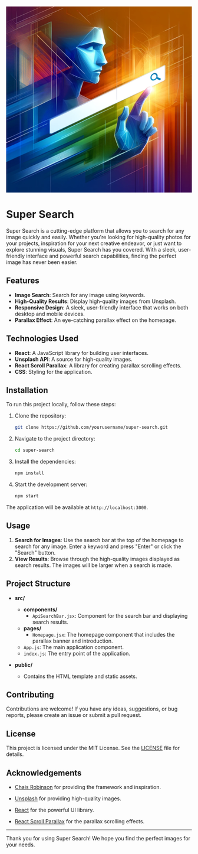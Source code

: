 ![Abstract Search](public/abstract_search.webp)

# Super Search

Super Search is a cutting-edge platform that allows you to search for any image quickly and easily. Whether you're looking for high-quality photos for your projects, inspiration for your next creative endeavor, or just want to explore stunning visuals, Super Search has you covered. With a sleek, user-friendly interface and powerful search capabilities, finding the perfect image has never been easier.

## Features

- **Image Search**: Search for any image using keywords.
- **High-Quality Results**: Display high-quality images from Unsplash.
- **Responsive Design**: A sleek, user-friendly interface that works on both desktop and mobile devices.
- **Parallax Effect**: An eye-catching parallax effect on the homepage.

## Technologies Used

- **React**: A JavaScript library for building user interfaces.
- **Unsplash API**: A source for high-quality images.
- **React Scroll Parallax**: A library for creating parallax scrolling effects.
- **CSS**: Styling for the application.

## Installation

To run this project locally, follow these steps:

1. Clone the repository:

   ```bash
   git clone https://github.com/yourusername/super-search.git
   ```

2. Navigate to the project directory:

   ```bash
   cd super-search
   ```

3. Install the dependencies:

   ```bash
   npm install
   ```

4. Start the development server:
   ```bash
   npm start
   ```

The application will be available at `http://localhost:3000`.

## Usage

1. **Search for Images**: Use the search bar at the top of the homepage to search for any image. Enter a keyword and press "Enter" or click the "Search" button.
2. **View Results**: Browse through the high-quality images displayed as search results. The images will be larger when a search is made.

## Project Structure

- **src/**

  - **components/**
    - `ApiSearchBar.jsx`: Component for the search bar and displaying search results.
  - **pages/**
    - `Homepage.jsx`: The homepage component that includes the parallax banner and introduction.
  - `App.js`: The main application component.
  - `index.js`: The entry point of the application.

- **public/**
  - Contains the HTML template and static assets.

## Contributing

Contributions are welcome! If you have any ideas, suggestions, or bug reports, please create an issue or submit a pull request.

## License

This project is licensed under the MIT License. See the [LICENSE](LICENSE) file for details.

## Acknowledgements

- [Chais Robinson](https://chaisrobinson.github.io/) for providing the framework and inspiration.

- [Unsplash](https://unsplash.com/) for providing high-quality images.
- [React](https://reactjs.org/) for the powerful UI library.
- [React Scroll Parallax](https://react-scroll-parallax.damnthat.tv/) for the parallax scrolling effects.

---

Thank you for using Super Search! We hope you find the perfect images for your needs.
